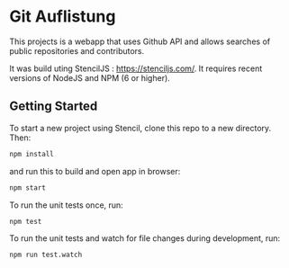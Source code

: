 # Git Auflistung

This projects is a webapp that uses Github API and allows searches of public repositories and contributors.

It was build uting StencilJS : https://stenciljs.com/. It requires recent versions of NodeJS and NPM (6 or higher).

## Getting Started

To start a new project using Stencil, clone this repo to a new directory. Then:

```bash
npm install
```

and run this to build and open app in browser:

```bash
npm start
```

To run the unit tests once, run:

```
npm test
```

To run the unit tests and watch for file changes during development, run:

```
npm run test.watch
```
